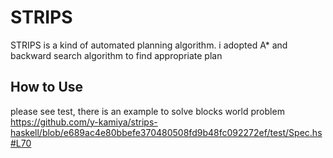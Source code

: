 # STRIPS
STRIPS is a kind of automated planning algorithm. 
i adopted A* and backward search algorithm to find appropriate plan

## How to Use
please see test, there is an example to solve blocks world problem
https://github.com/y-kamiya/strips-haskell/blob/e689ac4e80bbefe370480508fd9b48fc092272ef/test/Spec.hs#L70
